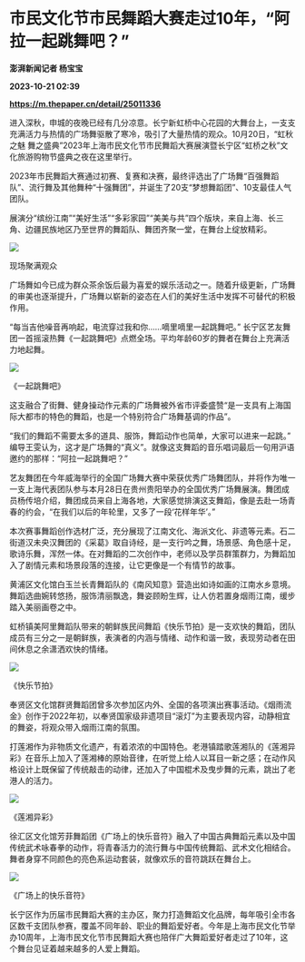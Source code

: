 # 市民文化节市民舞蹈大赛走过10年，“阿拉一起跳舞吧？”
**澎湃新闻记者 杨宝宝**

**2023-10-21 02:39**

**https://m.thepaper.cn/detail/25011336**

进入深秋，申城的夜晚已经有几分凉意。长宁新虹桥中心花园的大舞台上，一支支充满活力与热情的广场舞驱散了寒冷，吸引了大量热情的观众。10月20日，“虹秋之魅 舞之盛典”2023年上海市民文化节市民舞蹈大赛展演暨长宁区“虹桥之秋”文化旅游购物节盛典之夜在这里举行。

2023年市民舞蹈大赛通过初赛、复赛和决赛，最终评选出了广场舞“百强舞蹈队”、流行舞及其他舞种“十强舞团”，并诞生了20支“梦想舞蹈团”、10支最佳人气团队。

展演分“缤纷江南”“美好生活”“多彩家园”“美美与共”四个版块，来自上海、长三角、边疆民族地区乃至世界的舞蹈队、舞团齐聚一堂，在舞台上绽放精彩。

![](https://imagecloud.thepaper.cn/thepaper/image/275/42/361.jpg)

现场聚满观众

广场舞如今已成为群众茶余饭后最为喜爱的娱乐活动之一。随着升级更新，广场舞的审美也逐渐提升，广场舞以崭新的姿态在人们的美好生活中发挥不可替代的积极作用。

“每当吉他噪音再响起，电流穿过我和你……嘀里嘀里一起跳舞吧。” 长宁区艺友舞团一首摇滚热舞《一起跳舞吧》点燃全场。平均年龄60岁的舞者在舞台上充满活力地起舞。

![](https://imagecloud.thepaper.cn/thepaper/image/275/42/360.jpg)

《一起跳舞吧》

这支融合了街舞、健身操动作元素的广场舞被外省市评委盛赞“是一支具有上海国际大都市的特色的舞蹈，也是一个特别符合广场舞基调的作品”。

“我们的舞蹈不需要太多的道具、服饰，舞蹈动作也简单，大家可以进来一起跳。” 编导王雯认为，这才是广场舞的“真义”。就像这支舞蹈的音乐唱词最后一句用沪语邀约的那样：“阿拉一起跳舞吧？”

艺友舞团在今年威海举行的全国广场舞大赛中荣获优秀广场舞团队，并将作为唯一一支上海代表团队参与本月28日在贵州贵阳举办的全国优秀广场舞展演。舞团成员杨传培介绍，舞团成员来自上海各地，大家感觉排演这支舞蹈，像是去赴一场青春的约会，“在我们以后的年轮里，又多了一段‘花样年华’。”

本次赛事舞蹈创作选材广泛，充分展现了江南文化、海派文化、非遗等元素。石二街道汉未央汉舞团的《采葛》取自诗经，是一支行吟之舞，场景感、角色感十足，歌诗乐舞，浑然一体。在对舞蹈的二次创作中，老师以及学员群策群力，为舞蹈加入了剧情元素和场景段落的连接，让它更像是一个有情节的故事。

黄浦区文化馆白玉兰长青舞蹈队的《南风知意》营造出如诗如画的江南水乡意境。舞蹈选曲婉转悠扬，服饰清丽飘逸，舞姿顾盼生辉，让人仿若置身烟雨江南，缓步踏入美丽画卷之中。

虹桥镇美阿里舞蹈队带来的朝鲜族民间舞蹈《快乐节拍》是一支欢快的舞蹈，团队成员有三分之一是朝鲜族，表演者的内涵与情绪、动作和谐一致，表现劳动者在田间休息之余潇洒欢快的情绪。

![](https://imagecloud.thepaper.cn/thepaper/image/275/42/358.jpg)

《快乐节拍》

奉贤区文化馆群贤舞蹈团曾多次参加区内外、全国的各项演出赛事活动。《烟雨流金》创作于2022年初，以奉贤国家级非遗项目“滚灯”为主要表现内容，动静相宜的舞姿，将观众带入烟雨江南的氛围。

打莲湘作为非物质文化遗产，有着浓浓的中国特色。老港镇踏歌莲湘队的《莲湘异彩》在音乐上加入了莲湘棒的原始音律，在听觉上给人以耳目一新之感；在动作风格设计上既保留了传统敲击的动律，还加入了中国棍术及曳步舞的元素，跳出了老港人的活力。

![](https://imagecloud.thepaper.cn/thepaper/image/275/42/359.jpg)

《莲湘异彩》

徐汇区文化馆芳菲舞蹈团《广场上的快乐音符》融入了中国古典舞蹈元素以及中国传统武术咏春拳的动作，将青春活力的流行舞与中国传统舞蹈、武术文化相结合。舞者身穿不同颜色的亮色系运动套装，就像欢乐的音符跳跃在舞台上。

![](https://imagecloud.thepaper.cn/thepaper/image/275/42/357.jpg)

《广场上的快乐音符》

长宁区作为历届市民舞蹈大赛的主办区，聚力打造舞蹈文化品牌，每年吸引全市各区数千支团队参赛，覆盖不同年龄、职业的舞蹈爱好者。今年是上海市民文化节举办10周年，上海市民文化节市民舞蹈大赛也陪伴广大舞蹈爱好者走过了10年，这个舞台见证着越来越多的人爱上舞蹈。